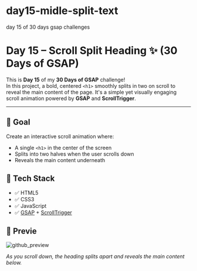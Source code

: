 # day15-midle-split-text
day 15 of 30 days gsap challenges
# Day 15 – Scroll Split Heading ✨ (30 Days of GSAP)

This is **Day 15** of my **30 Days of GSAP** challenge!  
In this project, a bold, centered `<h1>` smoothly splits in two on scroll to reveal the main content of the page. It's a simple yet visually engaging scroll animation powered by **GSAP** and **ScrollTrigger**.


---

## 🎯 Goal

Create an interactive scroll animation where:

- A single `<h1>` in the center of the screen
- Splits into two halves when the user scrolls down
- Reveals the main content underneath

## 🔧 Tech Stack

- ✅ HTML5  
- ✅ CSS3  
- ✅ JavaScript  
- ✅ [GSAP](https://greensock.com/gsap/) + [ScrollTrigger](https://greensock.com/scrolltrigger/)


## 📸 Previe

![github_preview](https://github.com/user-attachments/assets/648d7386-8c2a-4416-a424-b6af7c69b2b5)

*As you scroll down, the heading splits apart and reveals the main content below.*
